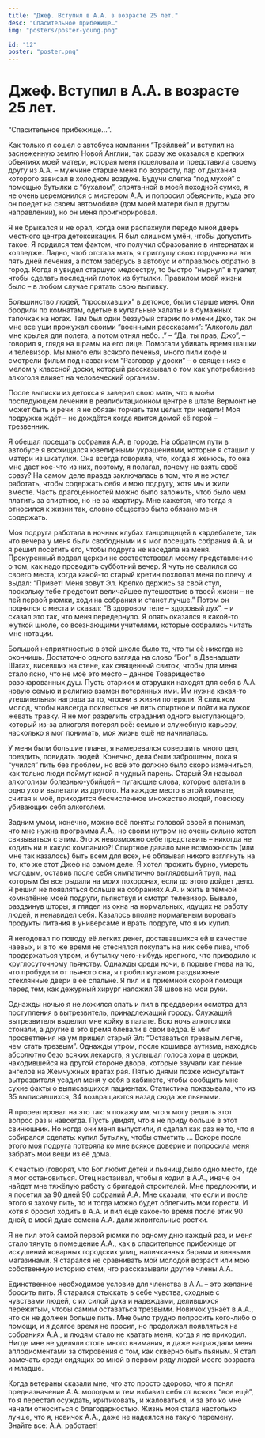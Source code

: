 ```yaml
---
title: "Джеф. Вступил в А.А. в возрасте 25 лет."
desc: "Спасительное прибежище…"
img: "posters/poster-young.png"

id: "12"
poster: "poster.png"
---
```


# Джеф. Вступил в А.А. в возрасте 25 лет.

“Спасительное прибежище…”.

Как только я сошел с автобуса компании “Трэйлвей” и вступил на заснеженную землю Новой Англии, так сразу же оказался в крепких объятиях моей матери, которая меня поцеловала и представила своему другу из А.А. – мужчине старше меня по возрасту, пар от дыхания которого зависал в холодном воздухе. Будучи слегка “под мухой” с помощью бутылки с “бухалом”, спрятанной в моей походной сумке, я не очень церемонился с мистером А.А. и попросил объяснить, куда это он поедет на своем автомобиле (дом моей матери был в другом направлении), но он меня проигнорировал.

Я не брыкался и не орал, когда они распахнули передо мной дверь местного центра детоксикации. Я был слишком умён, чтобы допустить такое. Я гордился тем фактом, что получил образование в интернатах и колледже. Ладно, чтоб отстала мать, я приглушу свою гордыню на эти пять дней лечения, а потом заберусь в автобус и отправлюсь обратно в город. Когда я увидел старшую медсестру, то быстро “нырнул” в туалет, чтобы сделать последний глоток из бутылки. Правилом моей жизни было – в любом случае прятать свою выпивку.

Большинство людей, “просыхавших” в детоксе, были старше меня. Они бродили по комнатам, одетые в купальные халаты и в бумажных тапочках на ногах. Там был один беззубый старик по имени Джо, так он мне все уши прожужал своими “военными рассказами”: “Алкоголь дал мне крылья для полета, а потом отнял небо…” – “Да, ты прав, Джо”, – говорил я, глядя на шрамы на его лице. Помогали убивать время шашки и телевизор. Мы много ели всякого печенья, много пили кофе и смотрели фильм под названием “Разговор у доски” – о священнике с мелом у классной доски, который рассказывал о том как употребление алкоголя влияет на человеческий организм.

После выписки из детокса я заверил свою мать, что в моём последующем лечении в реалибитационном центре в штате Вермонт не может быть и речи: я не обязан торчать там целых три недели! Моя подружка ждёт – не дождётся когда явится домой её герой – трезвенник.

Я обещал посещать собрания А.А. в городе. На обратном пути в автобусе я восхищался ювелирными украшениями, которые я стащил у матери из шкатулки. Она всегда говорила, что, когда я женюсь, то она мне даст кое-что из них, поэтому, я полагал, почему не взять своё сразу? На самом деле правда заключалась в том, что я не хотел работать, чтобы содержать себя и мою подругу, хотя мы и жили вместе. Часть драгоценностей можно было заложить, чтоб было чем платить за спиртное, но не за квартиру. Мне кажется, что тогда я относился к жизни так, словно общество было обязано меня содержать.

Моя подруга работала в ночных клубах танцовщицей в кардебалете, так что вечера у меня были свободными и я мог посещать собрания А.А. и я решил посетить его, чтобы подруга не наседала на меня. Прокуренный подвал церкви не соответствовал моему представлению о том, как надо проводить субботний вечер. Я чуть не свалился со своего места, когда какой-то старый кретин похлопал меня по плечу и выдал: “Привет! Меня зовут Эл. Крепко держись за свой стул, поскольку тебе предстоит величайшее путешествие в твоей жизни – не пей первой рюмки, ходи на собрания и станет лучше.” Потом он поднялся с места и сказал: “В здоровом теле – здоровый дух”, – и сказал это так, что меня передернуло. Я опять оказался в какой-то жуткой школе, со всезнающими учителями, которые собрались читать мне нотации.

Большой неприятностью в этой школе было то, что ты её никогда не окончишь. Достаточно одного взгляда на слово “Бог” в Двенадцати Шагах, висевших на стене, как священный свиток, чтобы для меня стало ясно, что не моё это место – данное Товарищество разочарованных душ. Пусть старики и старушки находят для себя в А.А. новую семью и религию взамен потерянных ими. Им нужна какая-то утешительная награда за то, чтоони в жизни потеряли. Я слишком молод, чтобы навсегда поклясться не пить спиртное и пойти на лужок жевать травку. Я не мог разделить страдания одного выступающего, который из-за алкоголя потерял всё: семью и служебную карьеру, насколько я мог понимать, моя жизнь ещё не начиналась.

У меня были большие планы, я намеревался совершить много дел, поездить, повидать людей. Конечно, дела были заброшены, пока я “учился” пить без проблем, но всё это должно было скоро измениться, как только люди поймут какой я чудный парень. Старый Эл называл алкоголизм болезнью-убийцей – пугающие слова, которые влетали в одно ухо и вылетали из другого. На каждое место в этой комнате, считая и моё, приходится бесчисленное множество людей, повсюду убивающих себя алкоголем.

Задним умом, конечно, можно всё понять: головой своей я понимал, что мне нужна программа А.А., но своим нутром не очень сильно хотел связываться с этим. Это ж невозможно себе представить – никогда не ходить ни в какую компанию?! Спиртное давало мне возможность (или мне так казалось) быть всем для всех, не обязывая никого взглянуть на то, кто же этот Джеф на самом деле. Я хотел прожить бурно, умереть молодым, оставив после себя симпатично выглядевший труп, над которым бы все рыдали на моих похоронах, если до этого дойдет дело. Я решил не появляться больше на собраниях А.А. и жить в тёмной комнатёнке моей подруги, пьянствуя и смотря телевизор. Бывало, раздвинув шторы, я глядел из окна на нормальных, идущих на работу людей, и ненавидел себя. Казалось вполне нормальным воровать продукты питания в универсаме и врать подруге, что я их купил.

Я негодовал по поводу её легких денег, достававшихся ей в качестве чаевых, и в то же время не стеснялся покупать на них себе пива, чтоб продержаться утром, и бутылку чего-нибудь крепкого, что приводило к круглосуточному пьянству. Однажды среди ночи, в порыве гнева на то, что пробудили от пьяного сна, я пробил кулаком раздвижные стеклянные двери в её спальне. Я пил и в приемной скорой помощи перед тем, как дежурный хирург наложил 38 швов на мои руки.

Однажды ночью я не ложился спать и пил в преддверии осмотра для поступления в вытрезвитель, принадлежащий городу. Служащий вытрезвителя выделил мне койку в палате. Всю ночь алкоголики стонали, а другие в это время блевали в свои ведра. В миг просветления на ум пришел старый Эл: “Оставаться трезвым легче, чем стать трезвым”. Однажды утром, после кошмара аутизма, находясь абсолютно безо всяких лекарств, я услышал голоса хора в церкви, находившейся на другой стороне двора, которые звучали как пение ангелов на Жемчужных вратах рая. Пятью днями позже консультант вытрезвителя усадил меня у себя в кабинете, чтобы сообщить мне сухие факты о выписавшихся пациентах. Статистика показывала, что из 35 выписавшихся, 34 возвращаются назад сюда же пьяными.

Я прореагировал на это так: я покажу им, что я могу решить этот вопрос раз и навсегда. Пусть увидят, что я не приду больше в этот свинюшник. Но когда они меня выпустили, я сделал как раз не то, что я собирался сделать: купил бутылку, чтобы отметить … Вскоре после этого моя подруга потеряла ко мне всякое доверие и попросила меня забрать мои вещи из её дома.

К счастью (говорят, что Бог любит детей и пьяниц),было одно место, где я мог остановиться. Отец настаивал, чтобы я ходил в А.А., иначе он найдет мне тяжёлую работу с бригадой строителей. Мне предложили, и я посетил за 90 дней 90 собраний А.А. Мне сказали, что если и после этого я захочу пить, то и тогда можно будет облегчить мои горести. И хотя я бросил ходить в А.А. и пил ещё какое-то время после этих 90 дней, в моей душе семена А.А. дали живительные ростки.

Я не пил этой самой первой рюмки по одному дню каждый раз, и меня стало тянуть в помещение А.А., как в спасительное прибежище от искушений коварных городских улиц, напичканных барами и винными магазинами. Я старался не сравнивать мой молодой возраст или мою собственную историю стем, что рассказывали другие члены А.А.

Единственное необходимое условие для членства в А.А. – это желание бросить пить. Я старался отыскать в себе чувства, сходные с чувствами людей, с их силой духа и надеждами, делившихся пережитым, чтобы самим оставаться трезвыми. Новичок узнаёт в А.А., что он не должен больше пить. Мне было трудно попросить кого-либо о помощи, и я долгое время не просил, но продолжал появляться на собраниях А.А., и людям стало не хватать меня, когда я не приходил. Нигде мне не уделяли столь много внимания, и даже награждали меня аплодисментами за откровения о том, как скверно быть пьяным. Я стал замечать среди сидящих со мной в первом ряду людей моего возраста и младше.

Когда ветераны сказали мне, что это просто здорово, что я понял предназначение А.А. молодым и тем избавил себя от всяких “все ещё”, то я перестал осуждать, критиковать, и жаловаться, и за это ко мне начали относиться с благодарностью. Жизнь моя стала настолько лучше, что я, новичок А.А., даже не надеялся на такую перемену. Знайте все: А.А. работает!
